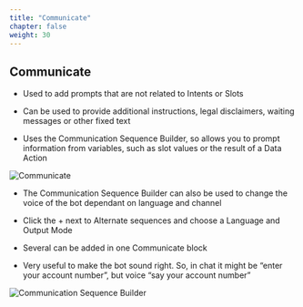 ```yaml
---
title: "Communicate"
chapter: false
weight: 30
---
```


## Communicate

* Used to add prompts that are not related to Intents or Slots

* Can be used to provide additional instructions, legal disclaimers, waiting messages or other fixed text

* Uses the Communication Sequence Builder, so allows you to prompt information from variables, such as slot values or the result of a Data Action

![Communicate](/images/Communicate.jpg)

* The Communication Sequence Builder can also be used to change the voice of the bot dependant on language and channel

* Click the + next to Alternate sequences and choose a Language and Output Mode

* Several can be added in one Communicate block

* Very useful to make the bot sound right. So, in chat it might be “enter your account number”, but voice “say your account number”

![Communication Sequence Builder](/images/SequenceBuilder.jpg)